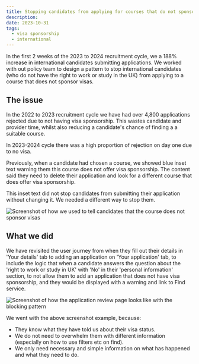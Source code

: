 ```yaml
---
title: Stopping candidates from applying for courses that do not sponsor visas
description:
date: 2023-10-31
tags:
  - visa sponsorship
  - international
---
```


In the first 2 weeks of the 2023 to 2024 recruitment cycle, we a 188% increase in international candidates submitting applications. We worked with out policy team to design a pattern to stop international candidates (who do not have the right to work or study in the UK) from applying to a course that does not sponsor visas.

## The issue

In the 2022 to 2023 recruitment cycle we have had over 4,800 applications rejected due to not having visa sponsorship. This wastes candidate and provider time, whilst also reducing a candidate's chance of finding a a suitable course.

In 2023-2024 cycle there was a high proportion of rejection on day one due to no visa.

Previously, when a candidate had chosen a course, we showed blue inset text warning them this course does not offer visa sponsorship. The content said they need to delete their application and look for a different course that does offer visa sponsorship. 

This inset text did not stop candidates from submitting their application without changing it. We needed a different way to stop them.

![Screenshot of how we used to tell candidates that the course does not sponsor visas](before.png)

## What we did

We have revisited the user journey from when they fill out their details in 'Your details' tab to adding an application on 'Your application' tab, to include the logic that when a candidate answers the question about the 'right to work or study in UK' with 'No' in their 'personal information' section, to not allow them to add an application that does not have visa sponsorship, and they would be displayed with a warning and link to Find service.

![Screenshot of how the application review page looks like with the blocking pattern](after.png)

We went with the above screenshot example, because:

- They know what they have told us about their visa status.
- We do not need to overwhelm them with different information (especially on how to use filters etc on find).
- We only need necessary and simple information on what has happened and what they need to do.
